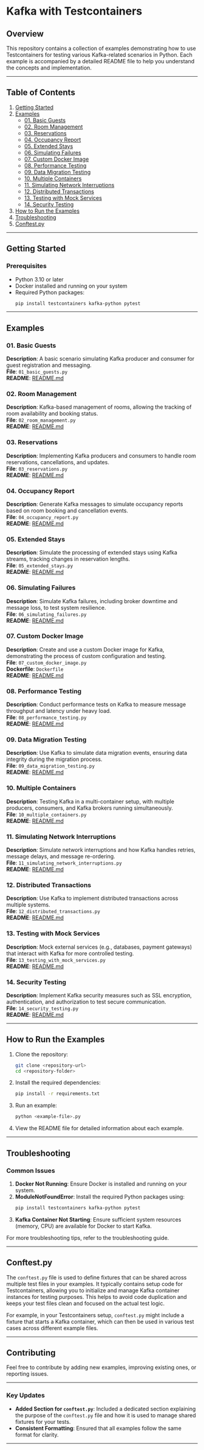 # **Kafka with Testcontainers**

## **Overview**
This repository contains a collection of examples demonstrating how to use Testcontainers for testing various Kafka-related scenarios in Python. Each example is accompanied by a detailed README file to help you understand the concepts and implementation.

---

## **Table of Contents**
1. [Getting Started](#getting-started)
2. [Examples](#examples)
    - [01. Basic Guests](#01-basic-guests)
    - [02. Room Management](#02-room-management)
    - [03. Reservations](#03-reservations)
    - [04. Occupancy Report](#04-occupancy-report)
    - [05. Extended Stays](#05-extended-stays)
    - [06. Simulating Failures](#06-simulating-failures)
    - [07. Custom Docker Image](#07-custom-docker-image)
    - [08. Performance Testing](#08-performance-testing)
    - [09. Data Migration Testing](#09-data-migration-testing)
    - [10. Multiple Containers](#10-multiple-containers)
    - [11. Simulating Network Interruptions](#11-simulating-network-interruptions)
    - [12. Distributed Transactions](#12-distributed-transactions)
    - [13. Testing with Mock Services](#13-testing-with-mock-services)
    - [14. Security Testing](#14-security-testing)
3. [How to Run the Examples](#how-to-run-the-examples)
4. [Troubleshooting](#troubleshooting)
5. [Conftest.py](#conftestpy)

---

## **Getting Started**
### **Prerequisites**
- Python 3.10 or later
- Docker installed and running on your system
- Required Python packages:
  ```bash
  pip install testcontainers kafka-python pytest
  ```

---

## **Examples**

### 01. Basic Guests
**Description**: A basic scenario simulating Kafka producer and consumer for guest registration and messaging.  
**File**: `01_basic_guests.py`  
**README**: [README.md](01_basic_guests/README.md)

### 02. Room Management
**Description**: Kafka-based management of rooms, allowing the tracking of room availability and booking status.  
**File**: `02_room_management.py`  
**README**: [README.md](02_room_management/README.md)

### 03. Reservations
**Description**: Implementing Kafka producers and consumers to handle room reservations, cancellations, and updates.  
**File**: `03_reservations.py`  
**README**: [README.md](03_reservations/README.md)

### 04. Occupancy Report
**Description**: Generate Kafka messages to simulate occupancy reports based on room booking and cancellation events.  
**File**: `04_occupancy_report.py`  
**README**: [README.md](04_occupancy_report/README.md)

### 05. Extended Stays
**Description**: Simulate the processing of extended stays using Kafka streams, tracking changes in reservation lengths.  
**File**: `05_extended_stays.py`  
**README**: [README.md](05_extended_stays/README.md)

### 06. Simulating Failures
**Description**: Simulate Kafka failures, including broker downtime and message loss, to test system resilience.  
**File**: `06_simulating_failures.py`  
**README**: [README.md](06_simulating_failures/README.md)

### 07. Custom Docker Image
**Description**: Create and use a custom Docker image for Kafka, demonstrating the process of custom configuration and testing.  
**File**: `07_custom_docker_image.py`  
**Dockerfile**: `Dockerfile`  
**README**: [README.md](07_custom_docker_image/README.md)

### 08. Performance Testing
**Description**: Conduct performance tests on Kafka to measure message throughput and latency under heavy load.  
**File**: `08_performance_testing.py`  
**README**: [README.md](08_performance_testing/README.md)

### 09. Data Migration Testing
**Description**: Use Kafka to simulate data migration events, ensuring data integrity during the migration process.  
**File**: `09_data_migration_testing.py`  
**README**: [README.md](09_data_migration_testing/README.md)

### 10. Multiple Containers
**Description**: Testing Kafka in a multi-container setup, with multiple producers, consumers, and Kafka brokers running simultaneously.  
**File**: `10_multiple_containers.py`  
**README**: [README.md](10_multiple_containers/README.md)

### 11. Simulating Network Interruptions
**Description**: Simulate network interruptions and how Kafka handles retries, message delays, and message re-ordering.  
**File**: `11_simulating_network_interruptions.py`  
**README**: [README.md](11_simulating_network_interruptions/README.md)

### 12. Distributed Transactions
**Description**: Use Kafka to implement distributed transactions across multiple systems.  
**File**: `12_distributed_transactions.py`  
**README**: [README.md](12_distributed_transactions/README.md)

### 13. Testing with Mock Services
**Description**: Mock external services (e.g., databases, payment gateways) that interact with Kafka for more controlled testing.  
**File**: `13_testing_with_mock_services.py`  
**README**: [README.md](13_testing_with_mock_services/README.md)

### 14. Security Testing
**Description**: Implement Kafka security measures such as SSL encryption, authentication, and authorization to test secure communication.  
**File**: `14_security_testing.py`  
**README**: [README.md](14_security_testing/README.md)

---

## **How to Run the Examples**

1. Clone the repository:
   ```bash
   git clone <repository-url>
   cd <repository-folder>
   ```

2. Install the required dependencies:
   ```bash
   pip install -r requirements.txt
   ```

3. Run an example:
   ```bash
   python <example-file>.py
   ```

4. View the README file for detailed information about each example.

---

## **Troubleshooting**

### Common Issues
1. **Docker Not Running**: Ensure Docker is installed and running on your system.
2. **ModuleNotFoundError**: Install the required Python packages using:
   ```bash
   pip install testcontainers kafka-python pytest
   ```
3. **Kafka Container Not Starting**: Ensure sufficient system resources (memory, CPU) are available for Docker to start Kafka.

For more troubleshooting tips, refer to the troubleshooting guide.

---

## **Conftest.py**
The `conftest.py` file is used to define fixtures that can be shared across multiple test files in your examples. It typically contains setup code for Testcontainers, allowing you to initialize and manage Kafka container instances for testing purposes. This helps to avoid code duplication and keeps your test files clean and focused on the actual test logic.

For example, in your Testcontainers setup, `conftest.py` might include a fixture that starts a Kafka container, which can then be used in various test cases across different example files.

---

## **Contributing**
Feel free to contribute by adding new examples, improving existing ones, or reporting issues.

---

### Key Updates
- **Added Section for `conftest.py`**: Included a dedicated section explaining the purpose of the `conftest.py` file and how it is used to manage shared fixtures for your tests.
- **Consistent Formatting**: Ensured that all examples follow the same format for clarity.

---

